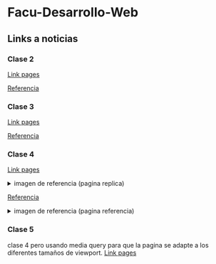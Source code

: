 # Facu-Desarrollo-Web

## Links a noticias
### Clase 2
[Link pages](https://fedpo2.github.io/Facu-Desarrollo-Web/clase%202/)

[Referencia](https://www.nytimes.com/es/2025/04/21/espanol/mundo/quien-sera-nuevo-papa.html)

### Clase 3
[Link pages](https://fedpo2.github.io/Facu-Desarrollo-Web/clase%203/)

[Referencia](https://www.nytimes.com/es/2025/04/21/espanol/mundo/quien-sera-nuevo-papa.html)

### Clase 4
[Link pages](https://fedpo2.github.io/Facu-Desarrollo-Web/clase%204/)
<details>
  <summary>
    imagen de referencia (pagina replica)
  </summary>

<img src="https://github.com/user-attachments/assets/a6ea1d0f-fe92-44d0-aa58-b6315eb6267c" alt="img">
</details>

[Referencia](https://jnsgr.uk/2025/03/carefully-but-purposefully-oxidising-ubuntu)
<details>
  <summary>
    imagen de referencia (pagina referencia)
  </summary>

<img src="https://github.com/user-attachments/assets/e1c648e7-64ad-4fd4-bb2f-7ce5ca6c343d" alt="img">

</details>

### Clase 5
clase 4 pero usando media query para que la pagina se adapte a los diferentes tamaños de viewport.
[Link pages](https://fedpo2.github.io/Facu-Desarrollo-Web/clase%205/)
